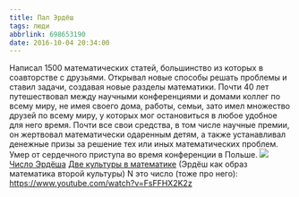 ```yaml
---
title: Пал Эрдёш
tags: люди
abbrlink: 698653190
date: 2016-10-04 20:34:00
---
```

Написал 1500 математических статей, большинство из которых в соавторстве с друзьями. Открывал новые способы решать проблемы и ставил задачи, создавая новые разделы математики. Почти 40 лет путешествовал между научными конференциями и домами коллег по всему миру, не имея своего дома, работы, семьи, зато имел множество друзей по всему миру, у которых мог остановиться в любое удобное для него время. Почти все свои средства, в том числе научные премии, он жертвовал математически одаренным детям, а также устанавливал денежные призы за решение тех или иных математических проблем. Умер от сердечного приступа во время конференции в Польше. ![](http://ic.pics.livejournal.com/spiiin/20318251/49570/49570_300.jpg) [Число Эрдёша](https://ru.wikipedia.org/wiki/%D0%A7%D0%B8%D1%81%D0%BB%D0%BE_%D0%AD%D1%80%D0%B4%D1%91%D1%88%D0%B0) [Две культуры в математике](http://mathcenter.spb.ru/nikaan/misc/Two_cultures.pdf) (Эрдёш как образ математика второй культуры) N это число (тоже про него): 
https://www.youtube.com/watch?v=FsFFHX2K2z